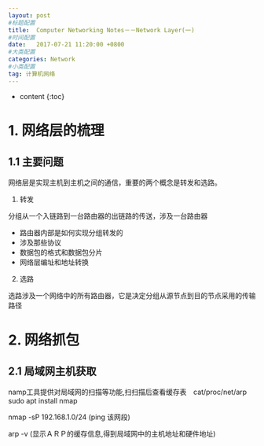 ```yaml
---
layout: post
#标题配置
title:  Computer Networking Notes－－Network Layer(一)
#时间配置
date:   2017-07-21 11:20:00 +0800
#大类配置
categories: Network
#小类配置
tag: 计算机网络
---
```


* content
{:toc}

# 1. 网络层的梳理
## 1.1 主要问题
网络层是实现主机到主机之间的通信，重要的两个概念是转发和选路。

1. 转发

分组从一个入链路到一台路由器的出链路的传送，涉及一台路由器
　　
* 路由器内部是如何实现分组转发的
* 涉及那些协议
* 数据包的格式和数据包分片
* 网络层编址和地址转换
2. 选路

选路涉及一个网络中的所有路由器，它是决定分组从源节点到目的节点采用的传输路径





# 2. 网络抓包
## 2.1 局域网主机获取
namp工具提供对局域网的扫描等功能,扫扫描后查看缓存表　cat/proc/net/arp<br/>
sudo apt install nmap

nmap -sP 192.168.1.0/24 (ping 该网段)

arp -v (显示ＡＲＰ的缓存信息,得到局域网中的主机地址和硬件地址)